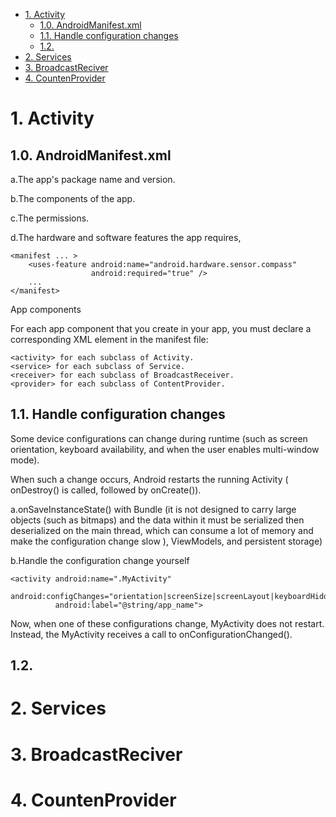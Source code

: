 - [1. Activity](#1-activity)
  - [1.0. AndroidManifest.xml](#10-androidmanifestxml)
  - [1.1. Handle configuration changes](#11-handle-configuration-changes)
  - [1.2.](#12)
- [2. Services](#2-services)
- [3. BroadcastReciver](#3-broadcastreciver)
- [4. CountenProvider](#4-countenprovider)
# 1. Activity

## 1.0. AndroidManifest.xml

a.The app's package name and version.

b.The components of the app.

c.The permissions.

d.The hardware and software features the app requires, 
```
<manifest ... >
    <uses-feature android:name="android.hardware.sensor.compass"
                  android:required="true" />
    ...
</manifest>
```

App components

For each app component that you create in your app, you must declare a corresponding XML element in the manifest file:

```
<activity> for each subclass of Activity.
<service> for each subclass of Service.
<receiver> for each subclass of BroadcastReceiver.
<provider> for each subclass of ContentProvider.

```

## 1.1. Handle configuration changes
Some device configurations can change during runtime (such as screen orientation, keyboard availability, and when the user enables multi-window mode).

When such a change occurs, Android restarts the running Activity ( onDestroy() is called, followed by onCreate()).
 
a.onSaveInstanceState() with Bundle (it is not designed to carry large objects (such as bitmaps) and the data within it must be serialized then deserialized on the main thread, which can consume a lot of memory and make the configuration change slow ), ViewModels, and persistent storage)

b.Handle the configuration change yourself
```
<activity android:name=".MyActivity"
          android:configChanges="orientation|screenSize|screenLayout|keyboardHidden"
          android:label="@string/app_name">

```
Now, when one of these configurations change, MyActivity does not restart. Instead, the MyActivity receives a call to onConfigurationChanged().

## 1.2. 


# 2. Services
# 3. BroadcastReciver
# 4. CountenProvider
